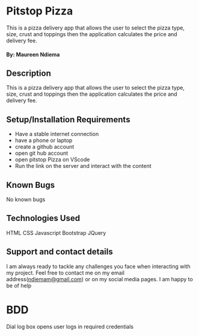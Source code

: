 # Pitstop Pizza
This is a pizza delivery app that allows the user to select the pizza type, size, crust and toppings then the application calculates the price and delivery fee.
#### By: **Maureen Ndiema**

## Description
This is a pizza delivery app that allows the user to select the pizza type, size, crust and toppings then the application calculates the price and delivery fee.
## Setup/Installation Requirements
* Have a stable internet connection
* have a phone or laptop
* create a github account
* open git hub account
* open pitstop Pizza on VScode
* Run the link on the server and interact with the content
## Known Bugs
No known bugs
## Technologies Used
HTML
CSS
Javascript
Bootstrap
JQuery
## Support and contact details
I am always ready to tackle any challenges you face when interacting  with my project. Feel free to contact me on my email address(ndiemam@gmail.com) or on my social media pages. I am happy to be of help
# BDD
Dial log box opens
user logs in required credentials
